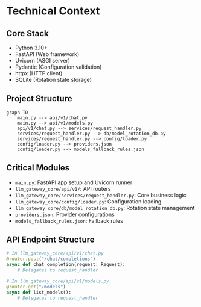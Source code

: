 # Technical Context

## Core Stack
- Python 3.10+
- FastAPI (Web framework)
- Uvicorn (ASGI server)
- Pydantic (Configuration validation)
- httpx (HTTP client)
- SQLite (Rotation state storage)

## Project Structure
```mermaid
graph TD
    main.py --> api/v1/chat.py
    main.py --> api/v1/models.py
    api/v1/chat.py --> services/request_handler.py
    services/request_handler.py --> db/model_rotation_db.py
    services/request_handler.py --> config/loader.py
    config/loader.py --> providers.json
    config/loader.py --> models_fallback_rules.json
```

## Critical Modules
- `main.py`: FastAPI app setup and Uvicorn runner
- `llm_gateway_core/api/v1/`: API routers
- `llm_gateway_core/services/request_handler.py`: Core business logic
- `llm_gateway_core/config/loader.py`: Configuration loading
- `llm_gateway_core/db/model_rotation_db.py`: Rotation state management
- `providers.json`: Provider configurations
- `models_fallback_rules.json`: Fallback rules

## API Endpoint Structure
```python
# In llm_gateway_core/api/v1/chat.py
@router.post("/chat/completions")
async def chat_completion(request: Request):
    # Delegates to request_handler

# In llm_gateway_core/api/v1/models.py  
@router.get("/models")
async def list_models():
    # Delegates to request_handler
